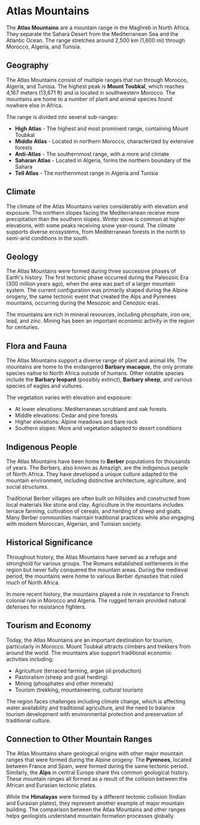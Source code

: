 # Atlas Mountains

The **Atlas Mountains** are a mountain range in the Maghreb in North Africa. They separate the Sahara Desert from the Mediterranean Sea and the Atlantic Ocean. The range stretches around 2,500 km (1,600 mi) through Morocco, Algeria, and Tunisia.

## Geography

The Atlas Mountains consist of multiple ranges that run through Morocco, Algeria, and Tunisia. The highest peak is **Mount Toubkal**, which reaches 4,167 meters (13,671 ft) and is located in southwestern Morocco. The mountains are home to a number of plant and animal species found nowhere else in Africa.

The range is divided into several sub-ranges:
- **High Atlas** - The highest and most prominent range, containing Mount Toubkal
- **Middle Atlas** - Located in northern Morocco, characterized by extensive forests
- **Anti-Atlas** - The southernmost range, with a more arid climate
- **Saharan Atlas** - Located in Algeria, forms the northern boundary of the Sahara
- **Tell Atlas** - The northernmost range in Algeria and Tunisia

## Climate

The climate of the Atlas Mountains varies considerably with elevation and exposure. The northern slopes facing the Mediterranean receive more precipitation than the southern slopes. Winter snow is common at higher elevations, with some peaks receiving snow year-round. The climate supports diverse ecosystems, from Mediterranean forests in the north to semi-arid conditions in the south.

## Geology

The Atlas Mountains were formed during three successive phases of Earth's history. The first tectonic phase occurred during the Paleozoic Era (300 million years ago), when the area was part of a larger mountain system. The current configuration was primarily shaped during the Alpine orogeny, the same tectonic event that created the Alps and Pyrenees mountains, occurring during the Mesozoic and Cenozoic eras.

The mountains are rich in mineral resources, including phosphate, iron ore, lead, and zinc. Mining has been an important economic activity in the region for centuries.

## Flora and Fauna

The Atlas Mountains support a diverse range of plant and animal life. The mountains are home to the endangered **Barbary macaque**, the only primate species native to North Africa outside of humans. Other notable species include the **Barbary leopard** (possibly extinct), **Barbary sheep**, and various species of eagles and vultures.

The vegetation varies with elevation and exposure:
- At lower elevations: Mediterranean scrubland and oak forests
- Middle elevations: Cedar and pine forests
- Higher elevations: Alpine meadows and bare rock
- Southern slopes: More arid vegetation adapted to desert conditions

## Indigenous People

The Atlas Mountains have been home to **Berber** populations for thousands of years. The Berbers, also known as Amazigh, are the indigenous people of North Africa. They have developed a unique culture adapted to the mountain environment, including distinctive architecture, agriculture, and social structures.

Traditional Berber villages are often built on hillsides and constructed from local materials like stone and clay. Agriculture in the mountains includes terrace farming, cultivation of cereals, and herding of sheep and goats. Many Berber communities maintain traditional practices while also engaging with modern Moroccan, Algerian, and Tunisian society.

## Historical Significance

Throughout history, the Atlas Mountains have served as a refuge and stronghold for various groups. The Romans established settlements in the region but never fully conquered the mountain areas. During the medieval period, the mountains were home to various Berber dynasties that ruled much of North Africa.

In more recent history, the mountains played a role in resistance to French colonial rule in Morocco and Algeria. The rugged terrain provided natural defenses for resistance fighters.

## Tourism and Economy

Today, the Atlas Mountains are an important destination for tourism, particularly in Morocco. Mount Toubkal attracts climbers and trekkers from around the world. The mountains also support traditional economic activities including:
- Agriculture (terraced farming, argan oil production)
- Pastoralism (sheep and goat herding)
- Mining (phosphates and other minerals)
- Tourism (trekking, mountaineering, cultural tourism)

The region faces challenges including climate change, which is affecting water availability and traditional agriculture, and the need to balance tourism development with environmental protection and preservation of traditional culture.

## Connection to Other Mountain Ranges

The Atlas Mountains share geological origins with other major mountain ranges that were formed during the Alpine orogeny. The **Pyrenees**, located between France and Spain, were formed during the same tectonic period. Similarly, the **Alps** in central Europe share this common geological history. These mountain ranges all formed as a result of the collision between the African and Eurasian tectonic plates.

While the **Himalayas** were formed by a different tectonic collision (Indian and Eurasian plates), they represent another example of major mountain building. The comparison between the Atlas Mountains and other ranges helps geologists understand mountain formation processes globally.
